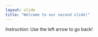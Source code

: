 ```yaml
---
layout: slide
title: "Welcome to our second slide!"
---
```

*Instruction:*
Use the left arrow to go back!
